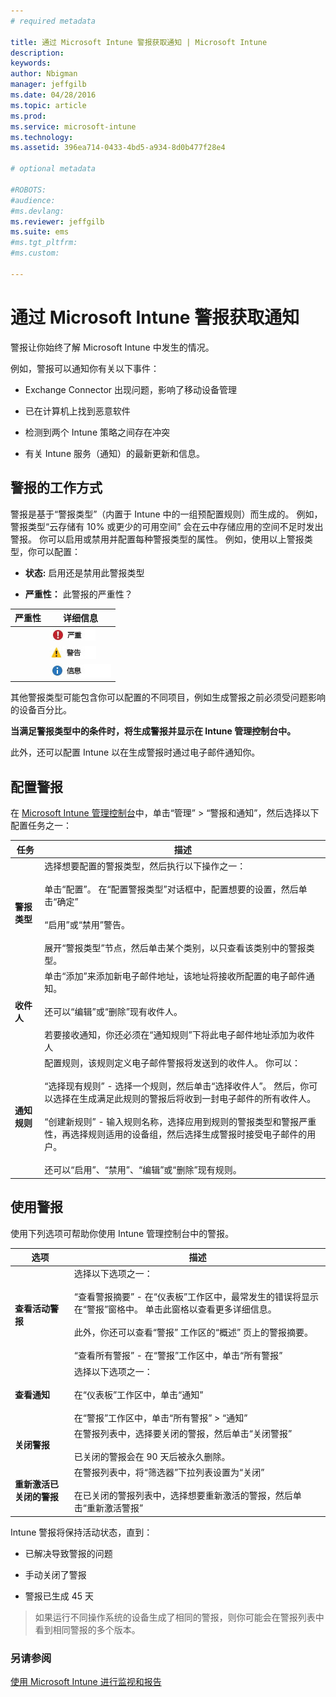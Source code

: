 ```yaml
---
# required metadata

title: 通过 Microsoft Intune 警报获取通知 | Microsoft Intune
description:
keywords:
author: Nbigman
manager: jeffgilb
ms.date: 04/28/2016
ms.topic: article
ms.prod:
ms.service: microsoft-intune
ms.technology:
ms.assetid: 396ea714-0433-4bd5-a934-8d0b477f28e4

# optional metadata

#ROBOTS:
#audience:
#ms.devlang:
ms.reviewer: jeffgilb
ms.suite: ems
#ms.tgt_pltfrm:
#ms.custom:

---
```


# 通过 Microsoft Intune 警报获取通知
警报让你始终了解 Microsoft Intune 中发生的情况。

例如，警报可以通知你有关以下事件：

-   Exchange Connector 出现问题，影响了移动设备管理

-   已在计算机上找到恶意软件

-   检测到两个 Intune 策略之间存在冲突

-   有关 Intune 服务（通知）的最新更新和信息。

## 警报的工作方式
警报是基于“警报类型”（内置于 Intune 中的一组预配置规则）而生成的。 例如，警报类型“云存储有 10% 或更少的可用空间”  会在云中存储应用的空间不足时发出警报。 你可以启用或禁用并配置每种警报类型的属性。 例如，使用以上警报类型，你可以配置：

-   **状态:** 启用还是禁用此警报类型

-   **严重性：** 此警报的严重性？


|严重性|详细信息|
|--------|-------|
    |![严重警报](../media/Critical-Alert.jpg)|表示一个应该尽快调查的严重问题，例如，在计算机上检测到恶意软件。|
    |![警告警报](../media/Warning-Alert.jpg)|表示一个当前尚不严重，但如果不注意则可能会变得严重的问题，例如，安全更新正在等待安装。|
    |![信息警报](../media/Informational-Alert.jpg)|表示对你的操作不是很关键的信息，例如，Exchange Connector 的新版本可用。|

其他警报类型可能包含你可以配置的不同项目，例如生成警报之前必须受问题影响的设备百分比。

**当满足警报类型中的条件时，将生成警报并显示在 Intune 管理控制台中。**

此外，还可以配置 Intune 以在生成警报时通过电子邮件通知你。

## 配置警报
在 [Microsoft Intune 管理控制台](https://manage.microsoft.com)中，单击“管理” &gt; “警报和通知”，然后选择以下配置任务之一：

|任务|描述|
|--------|---------------|
|**警报类型**|选择想要配置的警报类型，然后执行以下操作之一：<br /><br />单击“配置”。 在“配置警报类型”对话框中，配置想要的设置，然后单击“确定”<br /><br />“启用”或“禁用”警告。<br /><br />展开“警报类型”节点，然后单击某个类别，以只查看该类别中的警报类型。|
|**收件人**|单击“添加”来添加新电子邮件地址，该地址将接收所配置的电子邮件通知。<br /><br />还可以“编辑”或“删除”现有收件人。<br /><br />若要接收通知，你还必须在“通知规则”下将此电子邮件地址添加为收件人|
|**通知规则**|配置规则，该规则定义电子邮件警报将发送到的收件人。 你可以：<br /><br />“选择现有规则” - 选择一个规则，然后单击“选择收件人”。 然后，你可以选择在生成满足此规则的警报后将收到一封电子邮件的所有收件人。<br /><br />“创建新规则” - 输入规则名称，选择应用到规则的警报类型和警报严重性，再选择规则适用的设备组，然后选择生成警报时接受电子邮件的用户。<br /><br />还可以“启用”、“禁用”、“编辑”或“删除”现有规则。|

## 使用警报
使用下列选项可帮助你使用 Intune 管理控制台中的警报。

|选项|描述|
|----------|---------------|
|**查看活动警报**|选择以下选项之一：<br /><br />“查看警报摘要” - 在“仪表板”工作区中，最常发生的错误将显示在“警报”窗格中。 单击此窗格以查看更多详细信息。<br /><br />此外，你还可以查看“警报”  工作区的“概述”  页上的警报摘要。<br /><br />“查看所有警报” - 在“警报”工作区中，单击“所有警报”|
|**查看通知**|选择以下选项之一：<br /><br />在“仪表板”工作区中，单击“通知”<br /><br />在“警报”工作区中，单击“所有警报” &gt; “通知”|
|**关闭警报**|在警报列表中，选择要关闭的警报，然后单击“关闭警报”<br /><br />已关闭的警报会在 90 天后被永久删除。|
|**重新激活已关闭的警报**|在警报列表中，将“筛选器”下拉列表设置为“关闭”<br /><br />在已关闭的警报列表中，选择想要重新激活的警报，然后单击“重新激活警报”|
Intune 警报将保持活动状态，直到：

-   已解决导致警报的问题

-   手动关闭了警报

-   警报已生成 45 天

> 如果运行不同操作系统的设备生成了相同的警报，则你可能会在警报列表中看到相同警报的多个版本。

### 另请参阅
[使用 Microsoft Intune 进行监视和报告](monitoring-and-reports-with-microsoft-intune.md)


<!--HONumber=May16_HO2-->


